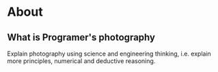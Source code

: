 # About

## What is Programer's photography

Explain photography using science and engineering thinking, i.e. explain more principles, numerical and deductive reasoning.

